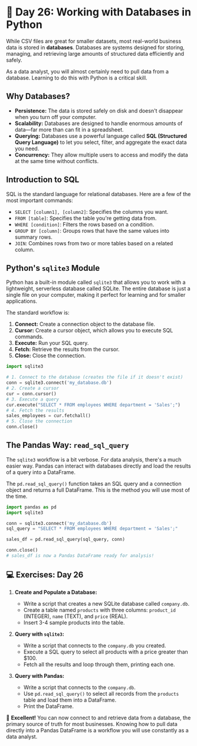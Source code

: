 # 📘 Day 26: Working with Databases in Python

While CSV files are great for smaller datasets, most real-world business data is stored in **databases**. Databases are systems designed for storing, managing, and retrieving large amounts of structured data efficiently and safely.

As a data analyst, you will almost certainly need to pull data from a database. Learning to do this with Python is a critical skill.

## Why Databases?

*   **Persistence:** The data is stored safely on disk and doesn't disappear when you turn off your computer.
*   **Scalability:** Databases are designed to handle enormous amounts of data—far more than can fit in a spreadsheet.
*   **Querying:** Databases use a powerful language called **SQL (Structured Query Language)** to let you select, filter, and aggregate the exact data you need.
*   **Concurrency:** They allow multiple users to access and modify the data at the same time without conflicts.

## Introduction to SQL

SQL is the standard language for relational databases. Here are a few of the most important commands:
*   `SELECT [column1], [column2]`: Specifies the columns you want.
*   `FROM [table]`: Specifies the table you're getting data from.
*   `WHERE [condition]`: Filters the rows based on a condition.
*   `GROUP BY [column]`: Groups rows that have the same values into summary rows.
*   `JOIN`: Combines rows from two or more tables based on a related column.

## Python's `sqlite3` Module

Python has a built-in module called `sqlite3` that allows you to work with a lightweight, serverless database called SQLite. The entire database is just a single file on your computer, making it perfect for learning and for smaller applications.

The standard workflow is:
1.  **Connect:** Create a connection object to the database file.
2.  **Cursor:** Create a cursor object, which allows you to execute SQL commands.
3.  **Execute:** Run your SQL query.
4.  **Fetch:** Retrieve the results from the cursor.
5.  **Close:** Close the connection.

```python
import sqlite3

# 1. Connect to the database (creates the file if it doesn't exist)
conn = sqlite3.connect('my_database.db')
# 2. Create a cursor
cur = conn.cursor()
# 3. Execute a query
cur.execute("SELECT * FROM employees WHERE department = 'Sales';")
# 4. Fetch the results
sales_employees = cur.fetchall()
# 5. Close the connection
conn.close()
```

## The Pandas Way: `read_sql_query`

The `sqlite3` workflow is a bit verbose. For data analysis, there's a much easier way. Pandas can interact with databases directly and load the results of a query into a DataFrame.

The `pd.read_sql_query()` function takes an SQL query and a connection object and returns a full DataFrame. This is the method you will use most of the time.

```python
import pandas as pd
import sqlite3

conn = sqlite3.connect('my_database.db')
sql_query = "SELECT * FROM employees WHERE department = 'Sales';"

sales_df = pd.read_sql_query(sql_query, conn)

conn.close()
# sales_df is now a Pandas DataFrame ready for analysis!
```

## 💻 Exercises: Day 26

1.  **Create and Populate a Database:**
    *   Write a script that creates a new SQLite database called `company.db`.
    *   Create a table named `products` with three columns: `product_id` (INTEGER), `name` (TEXT), and `price` (REAL).
    *   Insert 3-4 sample products into the table.

2.  **Query with `sqlite3`:**
    *   Write a script that connects to the `company.db` you created.
    *   Execute a SQL query to select all products with a price greater than $100.
    *   Fetch all the results and loop through them, printing each one.

3.  **Query with Pandas:**
    *   Write a script that connects to the `company.db`.
    *   Use `pd.read_sql_query()` to select all records from the `products` table and load them into a DataFrame.
    *   Print the DataFrame.

🎉 **Excellent!** You can now connect to and retrieve data from a database, the primary source of truth for most businesses. Knowing how to pull data directly into a Pandas DataFrame is a workflow you will use constantly as a data analyst.
